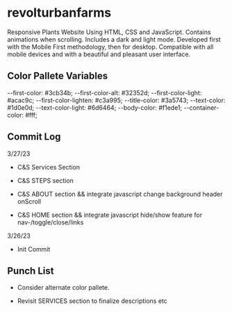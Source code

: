 # revolturbanfarms

Responsive Plants Website Using HTML, CSS and JavaScript.
Contains animations when scrolling.
Includes a dark and light mode.
Developed first with the Mobile First methodology, then for desktop.
Compatible with all mobile devices and with a beautiful and pleasant user interface.

## Color Pallete Variables

  --first-color: #3cb34b;
  --first-color-alt: #32352d;
  --first-color-light: #acac9c;
  --first-color-lighten: #c3a995;
  --title-color: #3a5743;
  --text-color: #1d0e0d;
  --text-color-light: #6d6464;
  --body-color: #f1ede1;
  --container-color: #fff;

## Commit Log

3/27/23

- C&S Services Section

- C&S STEPS section

- C&S ABOUT section && integrate javascript change background header onScroll

- C&S HOME section && integrate javascript hide/show feature for nav-/toggle/close/links

3/26/23

- Init Commit

## Punch List

- Consider alternate color pallete.

- Revisit SERVICES section to finalize descriptions etc
